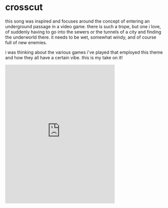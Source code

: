 # crosscut

<!--epistemic=sapling-->

this song was inspired and focuses around the concept of entering an underground passage in a video game.
there is such a trope, but one i love, of suddenly having to go into the sewers or the tunnels of a city
and finding the underworld there. it needs to be wet, somewhat windy, and of course full of new enemies.

i was thinking about the various games i've played that employed this theme and how they all have a certain
vibe. this is my take on it!

<iframe style="border: 0; width: 350px; height: 442px;" src="https://bandcamp.com/EmbeddedPlayer/track=3790941993/size=large/bgcol=ffffff/linkcol=0687f5/tracklist=false/transparent=true/" seamless><a href="https://metasyn.bandcamp.com/track/crosscut">crosscut by metasyn</a></iframe>
